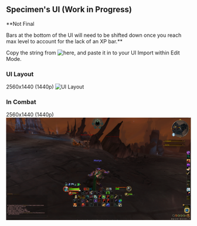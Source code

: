 ## Specimen's  UI (Work in Progress) 

**Not Final

Bars at the bottom of the UI will need to be shifted down once you reach max level to account for the lack of an XP bar.**

Copy the string from ![here](https://github.com/dwhite78/WoW-UI/blob/83c1ae564d0fc801ac20fd0e42e574d32478259d/Hunter/Hunter.ui), and paste it in to your UI Import within Edit Mode.

### UI Layout
2560x1440 (1440p)
![UI Layout](https://github.com/dwhite78/WoW-UI/blob/dba4b0720702fd04a93e288646d824c040fcd18e/Hunter/hunteruilayout.PNG)

### In Combat
2560x1440 (1440p)
![Combat Layout](https://github.com/dwhite78/WoW-UI/blob/dba4b0720702fd04a93e288646d824c040fcd18e/Hunter/huntercombat.PNG)
